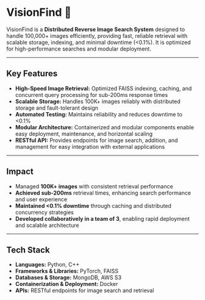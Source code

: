 # VisionFind 🚀
VisionFind is a **Distributed Reverse Image Search System** designed to handle 100,000+ images efficiently, providing fast, reliable retrieval with scalable storage, indexing, and minimal downtime (<0.1%). It is optimized for high-performance searches and modular deployment.

---

## Key Features
- **High-Speed Image Retrieval:** Optimized FAISS indexing, caching, and concurrent query processing for sub-200ms response times
- **Scalable Storage:** Handles 100K+ images reliably with distributed storage and fault-tolerant design  
- **Automated Testing:** Maintains reliability and reduces downtime to <0.1% 
- **Modular Architecture:** Containerized and modular components enable easy deployment, maintenance, and horizontal scaling  
- **RESTful API:** Provides endpoints for image search, addition, and management for easy integration with external applications

---

## Impact
- Managed **100K+ images** with consistent retrieval performance
- **Achieved sub-200ms** retrieval times, enhancing search performance and user experience
- **Maintained <0.1% downtime** through caching and distributed concurrency strategies
- **Developed collaboratively in a team of 3**, enabling rapid deployment and scalable architecture 

---

## Tech Stack
- **Languages:** Python, C++  
- **Frameworks & Libraries:** PyTorch, FAISS  
- **Databases & Storage:** MongoDB, AWS S3  
- **Containerization & Deployment:** Docker  
- **APIs:** RESTful endpoints for image search and retrieval  
